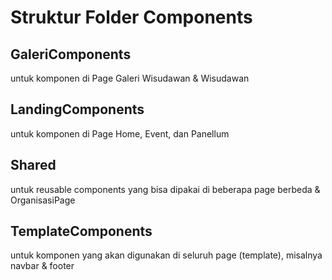 # Struktur Folder Components

## GaleriComponents

untuk komponen di Page Galeri Wisudawan & Wisudawan

## LandingComponents

untuk komponen di Page Home, Event, dan Panellum

## Shared

untuk reusable components yang bisa dipakai di beberapa page berbeda & OrganisasiPage

## TemplateComponents

untuk komponen yang akan digunakan di seluruh page (template), misalnya navbar & footer
